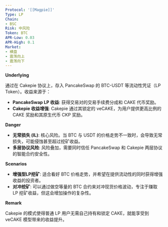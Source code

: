 ```yaml
---
Protocol: '[[Magpie]]'
Type: LP
Chain:
- BSC
Risk: 中风险
Token: BTC
APR-Low: 0.03
APR-High: 0.1
Market:
- 横盘
- 震荡向上
- 震荡向下
---
```

**Underlying**

通过在 Cakepie 协议上，存入 PancakeSwap 的 BTC-USDT 等流动性凭证（LP Token）。收益来源于：
- **PancakeSwap LP 收益**: 获得交易对的交易手续费分成和 CAKE 代币奖励。
- **Cakepie 收益增强**: Cakepie 通过其锁定的 veCAKE，为用户提供更高比例的 CAKE 奖励和其原生代币 CKP 奖励。

**Danger**

- **无常损失 (IL)**: 核心风险。当 BTC 与 USDT 的价格走势不一致时，会导致无常损失，可能侵蚀甚至超过挖矿收益。
- **多层协议风险**: 风险叠加，需要同时信任 PancakeSwap 和 Cakepie 两层协议的智能合约安全性。

**Scenarios**

- **增强型LP挖矿**: 适合看好 BTC 价格走势，并希望在提供流动性的同时获得增强收益的投资者。
- **对冲挖矿**: 可以通过做空等量的 BTC 合约来对冲现货价格波动，专注于赚取 LP 挖矿收益，但这会增加操作的复杂性。

**Remark**

Cakepie 的模式使得普通 LP 用户无需自己持有和锁定 CAKE，就能享受到 veCAKE 模型带来的收益提升。
